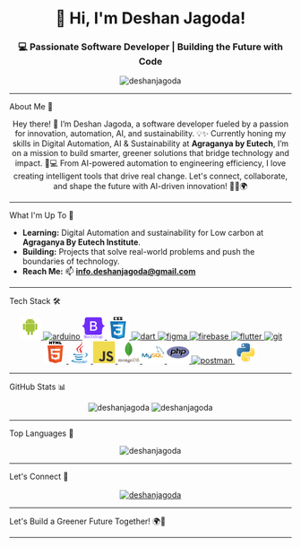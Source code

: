 <h1 align="center">👋 Hi, I'm Deshan Jagoda!</h1> <h3 align="center">💻 Passionate Software Developer | Building the Future with Code</h3><p align="center"> <img src="https://komarev.com/ghpvc/?username=deshanjagoda&label=Profile%20views&color=0e75b6&style=flat" alt="deshanjagoda" /> </p>
<hr>

About Me 🚀
<p align="center">  
Hey there! 👋 I’m Deshan Jagoda, a software developer fueled by a passion for innovation, automation, AI, and sustainability. 💡✨ Currently honing my skills in Digital Automation, AI & Sustainability at <strong>Agraganya by Eutech</strong>, I’m on a mission to build smarter, greener solutions that bridge technology and impact. 🌱💻 From AI-powered automation to engineering efficiency, I love creating intelligent tools that drive real change. Let's connect, collaborate, and shape the future with AI-driven innovation! 🚀🤖🌍  
</p>

<hr>
What I'm Up To 🌱

- **Learning:** Digital Automation and sustainability for Low carbon at **Agraganya By Eutech Institute**.
- **Building:** Projects that solve real-world problems and push the boundaries of technology.
- **Reach Me:** 📫 **info.deshanjagoda@gmail.com**

<hr>
Tech Stack 🛠️
<p align="center"> <a href="https://developer.android.com" target="_blank" rel="noreferrer"> <img src="https://raw.githubusercontent.com/devicons/devicon/master/icons/android/android-original-wordmark.svg" alt="android" width="40" height="40"/> </a> <a href="https://www.arduino.cc/" target="_blank" rel="noreferrer"> <img src="https://cdn.worldvectorlogo.com/logos/arduino-1.svg" alt="arduino" width="40" height="40"/> </a> <a href="https://getbootstrap.com" target="_blank" rel="noreferrer"> <img src="https://raw.githubusercontent.com/devicons/devicon/master/icons/bootstrap/bootstrap-plain-wordmark.svg" alt="bootstrap" width="40" height="40"/> </a> <a href="https://www.w3schools.com/css/" target="_blank" rel="noreferrer"> <img src="https://raw.githubusercontent.com/devicons/devicon/master/icons/css3/css3-original-wordmark.svg" alt="css3" width="40" height="40"/> </a> <a href="https://dart.dev" target="_blank" rel="noreferrer"> <img src="https://www.vectorlogo.zone/logos/dartlang/dartlang-icon.svg" alt="dart" width="40" height="40"/> </a> <a href="https://www.figma.com/" target="_blank" rel="noreferrer"> <img src="https://www.vectorlogo.zone/logos/figma/figma-icon.svg" alt="figma" width="40" height="40"/> </a> <a href="https://firebase.google.com/" target="_blank" rel="noreferrer"> <img src="https://www.vectorlogo.zone/logos/firebase/firebase-icon.svg" alt="firebase" width="40" height="40"/> </a> <a href="https://flutter.dev" target="_blank" rel="noreferrer"> <img src="https://www.vectorlogo.zone/logos/flutterio/flutterio-icon.svg" alt="flutter" width="40" height="40"/> </a> <a href="https://git-scm.com/" target="_blank" rel="noreferrer"> <img src="https://www.vectorlogo.zone/logos/git-scm/git-scm-icon.svg" alt="git" width="40" height="40"/> </a> <a href="https://www.w3.org/html/" target="_blank" rel="noreferrer"> <img src="https://raw.githubusercontent.com/devicons/devicon/master/icons/html5/html5-original-wordmark.svg" alt="html5" width="40" height="40"/> </a> <a href="https://www.java.com" target="_blank" rel="noreferrer"> <img src="https://raw.githubusercontent.com/devicons/devicon/master/icons/java/java-original.svg" alt="java" width="40" height="40"/> </a> <a href="https://developer.mozilla.org/en-US/docs/Web/JavaScript" target="_blank" rel="noreferrer"> <img src="https://raw.githubusercontent.com/devicons/devicon/master/icons/javascript/javascript-original.svg" alt="javascript" width="40" height="40"/> </a> <a href="https://www.mongodb.com/" target="_blank" rel="noreferrer"> <img src="https://raw.githubusercontent.com/devicons/devicon/master/icons/mongodb/mongodb-original-wordmark.svg" alt="mongodb" width="40" height="40"/> </a> <a href="https://www.mysql.com/" target="_blank" rel="noreferrer"> <img src="https://raw.githubusercontent.com/devicons/devicon/master/icons/mysql/mysql-original-wordmark.svg" alt="mysql" width="40" height="40"/> </a> <a href="https://www.php.net" target="_blank" rel="noreferrer"> <img src="https://raw.githubusercontent.com/devicons/devicon/master/icons/php/php-original.svg" alt="php" width="40" height="40"/> </a> <a href="https://postman.com" target="_blank" rel="noreferrer"> <img src="https://www.vectorlogo.zone/logos/getpostman/getpostman-icon.svg" alt="postman" width="40" height="40"/> </a> <a href="https://www.python.org" target="_blank" rel="noreferrer"> <img src="https://raw.githubusercontent.com/devicons/devicon/master/icons/python/python-original.svg" alt="python" width="40" height="40"/> </a> </p>
<hr>
GitHub Stats 📊 <br>
<p align="center"> <img src="https://github-readme-stats.vercel.app/api?username=deshanjagoda&show_icons=true&theme=light" alt="deshanjagoda" /> <img src="https://github-readme-streak-stats.herokuapp.com/?user=deshanjagoda&theme=light" alt="deshanjagoda" /> </p>
<hr>
Top Languages 💬
<p align="center"> <img src="https://github-readme-stats.vercel.app/api/top-langs/?username=deshanjagoda&theme=light" alt="deshanjagoda" /> </p>

<hr>
Let's Connect 🤝
<p align="center"> <a href="https://linkedin.com/in/deshanjagoda" target="blank"> <img align="center" src="https://raw.githubusercontent.com/rahuldkjain/github-profile-readme-generator/master/src/images/icons/Social/linked-in-alt.svg" alt="deshanjagoda" height="30" width="40" /> </a> </p>

<hr>
Let's Build a Greener Future Together! 🌍💚
<hr>

